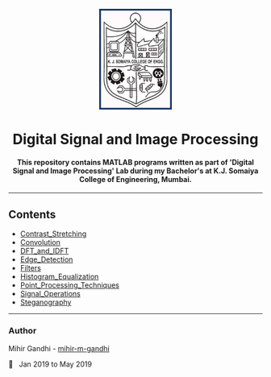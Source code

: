 <p align="center">
 <img height=200px src="./kjsce.jpg" alt="KJSCE">
</p>

<h1 align="center">Digital Signal and Image Processing</h1>

<div align="center">
<h4> This repository contains MATLAB programs written as part of 'Digital Signal and Image Processing' Lab during my Bachelor's at K.J. Somaiya College of Engineering, Mumbai.</h4> 
</div>

------------------------------------------
## Contents

* [Contrast_Stretching](./Contrast_Stretching)
* [Convolution](./Convolution)
* [DFT_and_IDFT](./DFT_and_IDFT)
* [Edge_Detection](./Edge_Detection)
* [Filters](./Filters)
* [Histogram_Equalization](./Histogram_Equalization)
* [Point_Processing_Techniques](./Point_Processing_Techniques)
* [Signal_Operations](./Signal_Operations)
* [Steganography](./Steganography)

------------------------------------------
### Author
Mihir Gandhi - [mihir-m-gandhi](https://github.com/mihir-m-gandhi)

:date: &nbsp; Jan 2019 to May 2019

